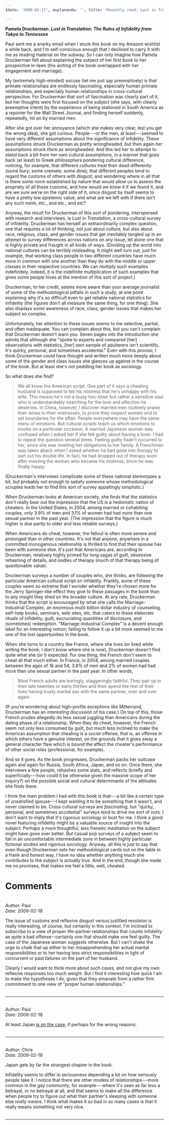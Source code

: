 ```yaml
---
{date: '2009-02-17', explananda: '', title: 'Recently read: Lust in Translation', tags: book_reviews}

---
```

<strong>Pamela Druckerman. <em>Lust in Translation: The Rules of Infidelity from Tokyo to Tennessee</em></strong>

Paul sent me a snarky email when I stuck this book on my Amazon wishlist a while back, and I'm self-conscious enough that I declined to carry it with me as reading material on the subway.  So I can only imagine how Pamela Druckerman felt about explaining the subject of her first book to her prospective in-laws (the writing of the book overlapped with her engagement and marriage).

My (extremely high-minded) excuse (let me just say preemptively) is that primate relationships are endlessly fascinating, especially human primate relationships, and especially human relationships in cross-cultural perspective.  For Druckerman that sort of fascination was clearly part of it, but her thoughts were first focused on the subject (she says, with clearly preemptive intent) by the experience of being stationed in South America as a reporter for the Wall Street Journal, and finding herself suddenly, repeatedly, hit on by married men.

After she got over her annoyance (which she makes very clear, lest you get the wrong idea), she got curious.  People---or the men, at least---seemed to have very different assumptions about the significance of infidelity.  These assumptions struck Druckerman as pretty wrongheaded, but then again <em>her</em> assumptions struck <em>them</em> as wrongheaded.  And this led her to attempt to stand back a bit from her own cultural assumptions, in a manner that goes back (at least) to Greek philosophers pondering cultural difference, noticing, for example, that different cultures treat their dead differently (some bury; some cremate; some dine); that different peoples tend to regard the customs of others with disgust; and wondering where in all that is there some norm established by nature that would allow us to assess the propriety of all these customs, and how would we know it if we found it, and are we sure we're on the right side of it, since disgust by itself seems to have a pretty low epistemic value, and what are we left with if there isn't any such norm, etc., and etc., and etc?

Anyway, the result for Druckerman of this sort of pondering, interspersed with research and interviews, is <em>Lust in Translation</em>, a cross-cultural survey of infidelity.  Druckerman has herself an extraordinarily complex question, one that requires a lot of thinking, not just about culture, but also about race, religious, class, and gender issues that get inevitably tangled up in an attempt to survey differences across nations on any issue, let alone one that is highly private and fraught in all kinds of ways.  (Dividing up the world into national cultures can be terribly misleading.  It might well turn out, just for example, that working class people in two different countries have much more in common with one another than they do with the middle or upper classes in their respective countries.  We can multiply such examples indefinitely.  Indeed, it is the indefinite multiplication of such examples that gives some people hives at the mention of this sort of project.)

Druckerman, to her credit, seems more aware than your average journalist of some of the methodological pitfalls in such a study, at one point explaining why it's so difficult even to get reliable national statistics for infidelity (the figures don't all measure the same thing, for one thing).  She also displays <em>some</em> awareness of race, class, gender issues that makes her subject so complex.

Unfortunately, her attention to these issues seems to me selective, partial, and often inadequate.  You can complain about this, but you can't complain that Druckerman doesn't warn you.  Seven pages into the introduction she admits that although she "spoke to experts and compared [her] observations with statistics, [her] own sample of adulterers isn't scientific.  It's quirky, personal, and sometimes accidental."  Even with this proviso, I think Druckerman could have thought and written much more deeply about some of the gender and class issues she glances up against in the course of the book.  But at least she's not peddling her book as sociology.

So what does she find?
<blockquote>We all know the American script. One part of it says a cheating husband is supposed to tell his mistress that he's unhappy with his wife.  This means he's not a lousy two-timer but rather a sensitive soul who is understandably searching for the love and affection he deserves.  In China, however, I discover married men routinely praise their wives to their mistresses, to prove they respect women and to set boundaries for the affair.
People everywhere may have the same menu of emotions.  But cultural scripts teach us <em>which</em> emotions to invoke on a particular occasion.  A married Japanese woman was confused when I asked her if she felt guilty about having a lover.  I had to repeat the question several times.  Feeling guilty hadn't occurred to her, since she was meeting her obligations to her family.  A Frenchman was taken aback when I asked whether he had gone into therapy to sort out his double life.  In fact, he had dropped out of therapy soon after meeting the woman who became his mistress, since he was finally happy.</blockquote>
(Druckerman's interviews complicate some of these national stereotypes a bit, but probably not enough to satisfy someone whose methodological scruples leads her to find this sort of survey appallingly simplistic.)

When Druckerman looks at American society, she finds that the statistics don't really bear out the impression that the US is a hedonistic nation of cheaters.  In the United States, in 2004, among married or cohabiting couples, only 3.9% of men and 3.1% of women had had more than one sexual partner in the past year.  (The impression that the figure is much higher is due partly to older and less reliable surveys.)

When Americans do cheat, however, the fallout is often more severe and prolonged than in other countries.  It's not that anyone, anywhere in a committed monogamous relationship is thrilled to find that their spouse has been with someone else.  It's just that Americans are, according to Druckerman, relatively highly primed for long sagas of guilt, obsessive rehashing of details, and oodles of therapy (much of that therapy being of questionable value).

Druckerman surveys a number of couples who, she thinks, are following the particular American cultural script on infidelity.  Frankly, some of these couples seem so extreme that I wonder whether they're chosen more for the Jerry Springer-like effect they give to these passages in the book than to any insight they shed on the broader culture.  At any rate, Druckerman thinks that the script is encouraged by what she calls the Marriage-Industrial Complex, an enormous multi-billion dollar industry of counseling, self-help books, seminars, web sites, etc. that caters to these elaborate rituals of infidelity, guilt, excruciating quantities of disclosure, and (sometimes) redemption.  "Marriage-Industrial Complex" is a decent enough label for an interesting notion; failing to follow it up a bit more seemed to me one of the lost opportunities in the book.

When she turns to a country like France, where she lives (or lived while writing the book; I don't know where she is now), Druckerman doesn't find quite what she (or I) expected.  For one thing, the French don't seem to cheat all that much either.  In France, in 2004, among married couples between the ages of 18 and 54, 3.8% of men and 2% of women had had more than one sexual partner in the past year.  In other words,
<blockquote>Most French adults are boringly, staggeringly faithful.  They pair up in their late twenties or early thirties and then spend the rest of their lives having trusty marital sex with the same partner, over and over again.
</blockquote>
(If you're wondering about high-profile exceptions like Mitterrand, Druckerman has an interesting discussion of his case.)  On top of this, those French prudes allegedly do less sexual juggling than Americans during the dating phase of a relationship.  When they do cheat, however, the French seem not only less consumed by guilt, but much less inclined to make the American assumption that cheating is a <em>social</em> offense, that is, an offense in which others have a genuine interest, on the grounds that it gives away a general character flaw which is bound the affect the cheater's performance of other social roles (professional, for example).

And so it goes.  As the book progresses, Druckerman packs her suitcase again and again for Russia, South Africa, Japan, and so on.  Once there, she interviews a few people, rehashes some stats, and reflects (briefly and superficially---how could it be otherwise given the massive scope of her inquiry?) on the possible social and cultural determinants of the attitudes she finds there.

I think the main problem I had with this book is that---a bit like a certain type of unsatisfied spouse---I kept wanting it to be something that it wasn't, and never claimed to be.  Cross cultural surveys are <em>fascinating</em>, but "quirky, personal, and sometimes accidental" surveys tend to drive me sort of nuts.  I don't want to imply that it's rigorous sociology or bust for me.  I think a good novel featuring infidelity might be a valuable source of insight into the subject.  Perhaps a more thoughtful, less frenetic meditation on the subject might have gone over better.  But casual pop surveys of a subject seem to fall in an uncomfortable intermediate zone in between highly particular fictional studies and rigorous sociology.  Anyway, all this is just to say that even though Druckerman sets her methodological cards out on the table in a frank and honest way, I have no idea whether anything much she contributes to the subject is actually <em>true</em>.  And in the end, though she made me no promises, that makes me feel a little, well, cheated.


<h1>Comments</h1>


<br/>
<em>Author:</em> Paul
<br/><em>Date:</em> 2009-02-18

The issue of customs and reflexive disgust versus justified revulsion is really interesting, of course, but certainly in this context. I'm inclined to subscribe to a view of proper life-partner relationships that counts infidelity as quite a bad offense--certainly one that should make one feel guilty. The case of the Japanese woman suggests otherwise. But I can't shake the urge to chalk that up either to her misapprehending her actual marital responsibilities or to her having less strict responsibilities in light of concurrent or past failures on the part of her husband.

Clearly I would want to think more about such cases, and not give my own reflexive responses too much weight. But I find it interesting how quick I am to make the hypotheses I do, given that they emanate from a rather firm commitment to one view of "proper human relationships."
<br/>
<br/>

*******************************************************************************



<br/>
<em>Author:</em> Paul
<br/><em>Date:</em> 2009-02-18

At least Japan <a href="http://edition.cnn.com/2009/WORLD/asiapcf/01/26/canon.babies/index.html" rel="nofollow">is on the case</a>, if perhaps for the wrong reasons.
<br/>
<br/>

*******************************************************************************



<br/>
<em>Author:</em> Chris
<br/><em>Date:</em> 2009-02-18

Japan gets by far the strangest chapter in the book.

Infidelity seems to differ in seriousness depending a lot on how seriously people take it.  I notice that there are other models of relationships---more common in the gay community, for example---where it's seen as far less a betrayal, or no betrayal at all, and that seems to make all the difference when people try to figure out what their partner's sleeping with someone else <em>really means</em>.  I think what makes it so bad in so many cases is that it really means something not very nice.
<br/>
<br/>

*******************************************************************************
